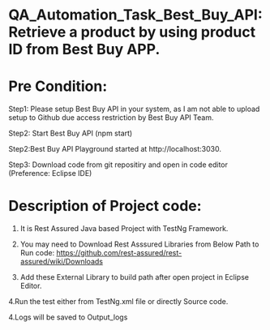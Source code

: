 # QA_Automation_Task_Best_Buy_API: Retrieve a product by using product ID from Best Buy APP.

Pre Condition:
===============

Step1: Please setup Best Buy API in your system, as I am not able to upload setup to Github due access restriction by Best Buy API Team.

Step2: Start Best Buy API (npm start)

Step2:Best Buy API Playground started at http://localhost:3030.

Step3: Download code from git repositiry and open in code editor (Preference: Eclipse IDE)

Description of Project code:
============================

1. It is Rest Assured Java based Project with TestNg Framework.

2. You may need to Download  Rest Asssured Libraries from Below Path to Run code:
    https://github.com/rest-assured/rest-assured/wiki/Downloads
    
3. Add these External Library to build path after open project in Eclipse Editor.

4.Run the test either from TestNg.xml file or directly Source code.

4.Logs will be saved to Output_logs
